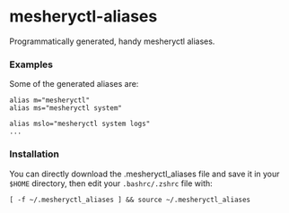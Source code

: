 # mesheryctl-aliases
Programmatically generated, handy mesheryctl aliases.

### Examples

Some of the generated aliases are:
```shell
alias m="mesheryctl"
alias ms="mesheryctl system"

alias mslo="mesheryctl system logs"
...
```

### Installation

You can directly download the .mesheryctl_aliases file and save it in your `$HOME` directory, then edit your `.bashrc/.zshrc` file with:
```shell
[ -f ~/.mesheryctl_aliases ] && source ~/.mesheryctl_aliases
```